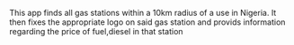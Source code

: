 This app finds all gas stations within a 10km radius of a use in Nigeria. 
It then fixes the appropriate logo on said gas station and provids information regarding the price of fuel,diesel in that station
